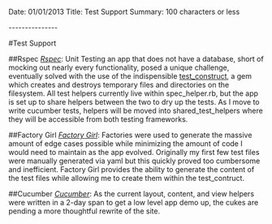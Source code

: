 Date: 01/01/2013
Title: Test Support 
Summary: 100 characters or less 

*-----*-----*-----*

#Test Support

##Rspec
[_Rspec_](rspec.info): Unit Testing an app that does not have a database, short of mocking out nearly every functionality, posed a unique challenge, eventually solved with the use of the indispensible [test_construct](https://github.com/bhb/test_construct), a gem which creates and destroys temporary files and directories on the filesystem. All test helpers currently live within spec_helper.rb, but the app is set up to share helpers between the two to dry up the tests. As I move to write cucumber tests, helpers will be moved into shared_test_helpers where they will be accessible from both testing frameworks. 

##Factory Girl
[_Factory Girl_](https://github.com/thoughtbot/factory_girl): Factories were used to generate the massive amount of edge cases possible while minimizing the amount of code I would need to maintain as the app evolved. Originally my first few test files were manually generated via yaml but this quickly proved too cumbersome and inefficient. Factory Girl provides the ability to generate the content of the test files while allowing me to create them within the test_contruct.

##Cucumber
[_Cucumber_](cukes.info): As the current layout, content, and view helpers were written in a 2-day span to get a low level app demo up, the cukes are pending a more thoughtful rewrite of the site.

